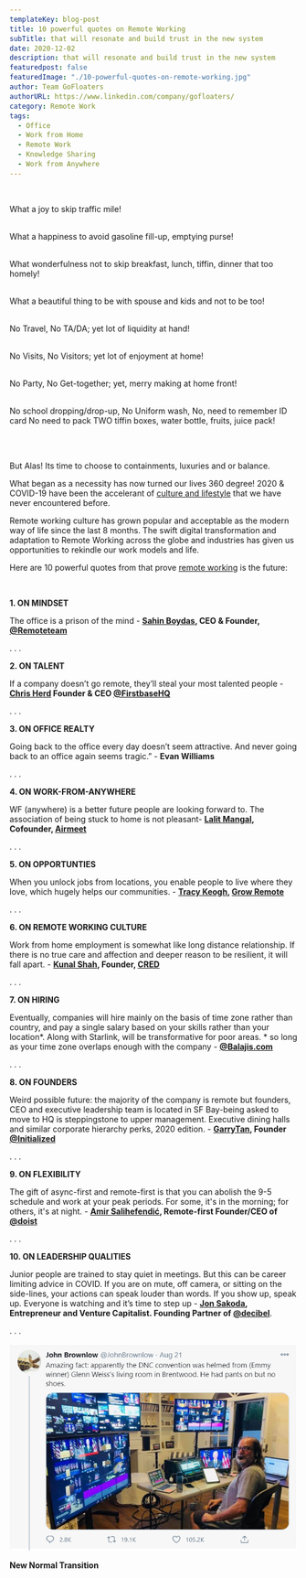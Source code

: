 ```yaml
---
templateKey: blog-post
title: 10 powerful quotes on Remote Working
subTitle: that will resonate and build trust in the new system 
date: 2020-12-02
description: that will resonate and build trust in the new system
featuredpost: false
featuredImage: "./10-powerful-quotes-on-remote-working.jpg"
author: Team GoFloaters
authorURL: https://www.linkedin.com/company/gofloaters/
category: Remote Work 
tags:
  - Office 
  - Work from Home
  - Remote Work
  - Knowledge Sharing
  - Work from Anywhere
---
```


<!--StartFragment-->
<br>
<div class="Quotes">

What a joy to skip traffic mile!<br><br>

What a happiness to avoid gasoline fill-up, emptying purse!<br><br>

What wonderfulness not to skip breakfast, lunch, tiffin, dinner that too homely!<br><br>

What a beautiful thing to be with spouse and kids and not to be too!<br><br>

No Travel, No TA/DA; yet lot of liquidity at hand!<br><br>

No Visits, No Visitors; yet lot of enjoyment at home!<br><br>

No Party, No Get-together; yet, merry making at home front!<br><br>

No school dropping/drop-up, No Uniform wash, No, need to remember ID card No need to pack TWO tiffin boxes, water bottle, fruits, juice pack!<br><br>


</div>
<br>

But Alas! Its time to choose to containments, luxuries and or balance. 

What began as a necessity has now turned our lives 360 degree! 2020 & COVID-19 have been the accelerant of <a href="https://gofloaters.com/blog/how-we-built-our-healthy-remote-start-up/">culture and lifestyle</a> that we have never encountered before. 

Remote working culture has grown popular and acceptable as the modern way of life since the last 8 months. The swift digital transformation and adaptation to Remote Working across the globe and industries has given us opportunities to rekindle our work models and life. 

Here are 10 powerful quotes from that prove <a href="https://gofloaters.com/">remote working</a> is the future:

<br>

**1. ON MINDSET**

The office is a prison of the mind - **<a href="https://twitter.com/sahin" target="_blank" class="blogInnerLinks">Sahin Boydas</a>, CEO & Founder, <a href="https://twitter.com/remoteteamcom" target="_blank" class="blogInnerLinks"> @Remoteteam**</a> 

<p class="QuotesDots">. . .</p>


**2. ON TALENT**

If a company doesn’t go remote, they’ll steal your most talented people - **<a href="https://twitter.com/chris_herd" target="_blank" class="blogInnerLinks">Chris Herd</a> Founder & CEO <a href="https://twitter.com/FirstbaseHQ" target="_blank" class="blogInnerLinks">@FirstbaseHQ</a>**

<p class="QuotesDots">. . .</p>


**3. ON OFFICE REALTY**

Going back to the office every day doesn’t seem attractive. And never going back to an office again seems tragic.” - **Evan Williams**

<p class="QuotesDots">. . .</p>


**4. ON WORK-FROM-ANYWHERE**

WF (anywhere) is a better future people are looking forward to. The association of being stuck to home is not pleasant- **<a href="https://twitter.com/lalitmangal" target="_blank" class="blogInnerLinks">Lalit Mangal</a>, Cofounder, <a href="https://twitter.com/airmeet_com" target="_blank" class="blogInnerLinks">Airmeet</a>**

<p class="QuotesDots">. . .</p>


**5. ON OPPORTUNTIES**

When you unlock jobs from locations, you enable people to live where they love, which hugely helps our communities. - **<a href="https://twitter.com/Tracy_Keogh" target="_blank" class="blogInnerLinks">Tracy Keogh</a>, <a href="https://twitter.com/growremoteirl" target="_blank" class="blogInnerLinks">Grow Remote</a>** 

<p class="QuotesDots">. . .</p>


**6. ON REMOTE WORKING CULTURE**

Work from home employment is somewhat like long distance relationship. If there is no true care and affection and deeper reason to be resilient, it will fall apart. - **<a href="https://twitter.com/kunalb11" target="_blank" class="blogInnerLinks">Kunal Shah</a>, Founder, <a href="https://twitter.com/CRED_club" target="_blank" class="blogInnerLinks">CRED</a>**

<p class="QuotesDots">. . .</p>


**7. ON HIRING**

Eventually, companies will hire mainly on the basis of time zone rather than country, and pay a single salary based on your skills rather than your location*. Along with Starlink, will be transformative for poor areas. * so long as your time zone overlaps enough with the company - **<a href="https://twitter.com/balajis" target="_blank" class="blogInnerLinks">@Balajis.com</a>**

<p class="QuotesDots">. . .</p>


**8. ON FOUNDERS**

Weird possible future: the majority of the company is remote but founders, CEO and executive leadership team is located in SF Bay-being asked to move to HQ is steppingstone to upper management. Executive dining halls and similar corporate hierarchy perks, 2020 edition. - **<a href="https://twitter.com/garrytan" target="_blank" class="blogInnerLinks">GarryTan</a>, Founder <a href="https://twitter.com/Initialized" target="_blank" class="blogInnerLinks">@Initialized</a>**

<p class="QuotesDots">. . .</p>


**9. ON FLEXIBILITY**

The gift of async-first and remote-first is that you can abolish the 9-5 schedule and work at your peak periods. For some, it's in the morning; for others, it's at night. - **<a href="https://twitter.com/amix3k" target="_blank" class="blogInnerLinks">Amir Salihefendić</a>, Remote-first Founder/CEO of <a href="https://twitter.com/doist" target="_blank" class="blogInnerLinks">@doist</a>**

<p class="QuotesDots">. . .</p>


**10. ON LEADERSHIP QUALITIES**

Junior people are trained to stay quiet in meetings. But this can be career limiting advice in COVID. If you are on mute, off camera, or sitting on the side-lines, your actions can speak louder than words.  If you show up, speak up. Everyone is watching and it’s time to step up - **<a href="https://twitter.com/jonsakoda" target="_blank" class="blogInnerLinks">Jon Sakoda</a>, Entrepreneur and Venture Capitalist. Founding Partner of <a href="https://twitter.com/DecibelVC" target="_blank" class="blogInnerLinks">@decibel</a>**.

<p class="QuotesDots">. . .</p>


![Amazing fact: apparently the DNC convention was helmed from (Emmy winner) Glenn Weiss's living room in Brentwood. He had pants on but no shoes.](./tweetScreen.jpg)

<p class="text-center"><b>New Normal Transition</b></p>

<br>


<!--EndFragment-->
